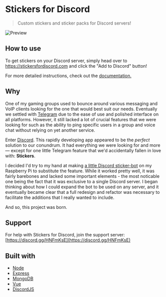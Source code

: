 # Stickers for Discord

> Custom stickers and sticker packs for Discord servers!

![Preview](http://i.imgur.com/8sHjDhP.png)

## How to use

To get stickers on your Discord server, simply head over to https://stickersfordiscord.com and click the "Add to Discord" button!

For more detailed instructions, check out the [documentation.](https://stickersfordiscord.com/docs)

## Why

One of my gaming groups used to bounce around various messaging and VoIP clients looking for the one that would best suit our needs. Eventually we settled with [Telegram](https://telegram.org/) due to the ease of use and polished interface on all platforms. However, it still lacked a lot of crucial features that we were looking for such as the ability to ping specific users in a group and voice chat without relying on yet another service.

Enter [Discord](https://discordapp.com/). This rapidly developing app appeared to be the *perfect* solution to our conundrum. It had everything we were looking for and more— except for one little Telegram feature that we'd accidentally fallen in love with: **Stickers**.

I decided I'd try to my hand at making [a little Discord sticker-bot](https://github.com/DarylPinto/discord-stickerbot) on my Raspberry Pi to substitute the feature. While it worked pretty well, it was fairly barebones and lacked some important elements - the most noticable one being the fact that it was exclusive to a single Discord server. I began thinking about how I could expand the bot to be used on any server, and it eventually became clear that a full redesign and refactor was necessary to facilitate the additions that I really wanted to include.

And so, this project was born.

## Support

For help with Stickers for Discord, join the support server: [https://discord.gg/HNFmKsE](https://discord.gg/HNFmKsE)

## Built with

* [Node](https://nodejs.org/)
* [Express](https://expressjs.com/)
* [MongoDB](https://www.mongodb.com/)
* [Vue](https://vuejs.org/)
* [DiscordJS](https://discord.js.org/#/)
